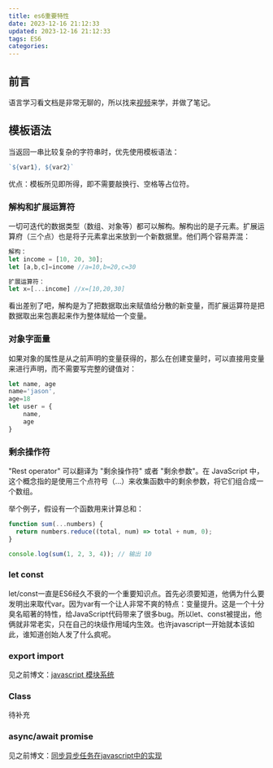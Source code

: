 ```yaml
---
title: es6重要特性
date: 2023-12-16 21:12:33
updated: 2023-12-16 21:12:33
tags: ES6
categories:
---
```


## 前言

语言学习看文档是非常无聊的，所以找来[视频](https://www.youtube.com/watch?v=nZ1DMMsyVyI&ab_channel=freeCodeCamp.org)来学，并做了笔记。

## 模板语法

当返回一串比较复杂的字符串时，优先使用模板语法：
```javascript
`${var1}, ${var2}`
```

优点：模板所见即所得，即不需要敲换行、空格等占位符。

### 解构和扩展运算符

一切可迭代的数据类型（数组、对象等）都可以解构。解构出的是子元素。扩展运算府（三个点）也是将子元素拿出来放到一个新数据里。他们两个容易弄混：
```javascript
解构：
let income = [10, 20, 30];
let [a,b,c]=income //a=10,b=20,c=30

扩展运算符：
let x=[...income] //x=[10,20,30]
```

看出差别了吧，解构是为了把数据取出来赋值给分散的新变量，而扩展运算符是把数据取出来包裹起来作为整体赋给一个变量。

### 对象字面量

如果对象的属性是从之前声明的变量获得的，那么在创建变量时，可以直接用变量来进行声明，而不需要写完整的键值对：
```javascript
let name, age
name='jason',
age=18
let user = {
    name,
    age
}
```

### 剩余操作符


"Rest operator" 可以翻译为 "剩余操作符" 或者 "剩余参数"。在 JavaScript 中，这个概念指的是使用三个点符号（...）来收集函数中的剩余参数，将它们组合成一个数组。

举个例子，假设有一个函数用来计算总和：
```javascript
function sum(...numbers) {
  return numbers.reduce((total, num) => total + num, 0);
}

console.log(sum(1, 2, 3, 4)); // 输出 10
```

### let const

let/const一直是ES6经久不衰的一个重要知识点。首先必须要知道，他俩为什么要发明出来取代var。因为var有一个让人非常不爽的特点：变量提升。这是一个十分臭名昭著的特性，给JavaScript代码带来了很多bug。所以let、const被提出，他俩就非常老实，只在自己的块级作用域内生效。也许javascript一开始就本该如此，谁知道创始人发了什么疯呢。

### export import

见之前博文：[javascript 模块系统](https://blog.jasonleehere.com/javascript-import-%E8%AF%AD%E6%B3%95.html)

### Class

待补充

### async/await promise

见之前博文：[同步异步任务在javascript中的实现](https://blog.jasonleehere.com/%E5%90%8C%E6%AD%A5%E5%BC%82%E6%AD%A5%E4%BB%BB%E5%8A%A1%E5%9C%A8javascript%E4%B8%AD%E7%9A%84%E5%AE%9E%E7%8E%B0.html)


